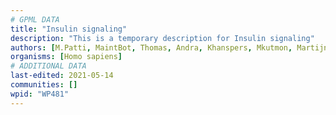 ```yaml
---
# GPML DATA
title: "Insulin signaling"
description: "This is a temporary description for Insulin signaling"
authors: [M.Patti, MaintBot, Thomas, Andra, Khanspers, Mkutmon, MartijnVanIersel, Eduati, AlexanderPico, Ycc86829, Eweitz]
organisms: [Homo sapiens]
# ADDITIONAL DATA
last-edited: 2021-05-14
communities: []
wpid: "WP481"
---
```

